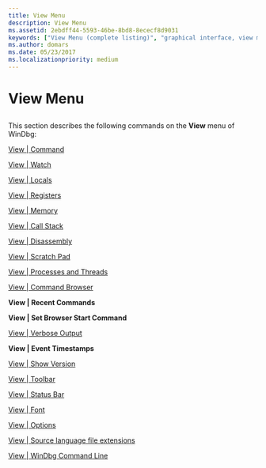 ```yaml
---
title: View Menu
description: View Menu
ms.assetid: 2ebdff44-5593-46be-8bd8-8ececf8d9031
keywords: ["View Menu (complete listing)", "graphical interface, view menu"]
ms.author: domars
ms.date: 05/23/2017
ms.localizationpriority: medium
---
```


# View Menu


## <span id="ddk_view_menu_dbg"></span><span id="DDK_VIEW_MENU_DBG"></span>


This section describes the following commands on the **View** menu of WinDbg:

[View | Command](view---command.md)

[View | Watch](view---watch.md)

[View | Locals](view---locals.md)

[View | Registers](view---registers.md)

[View | Memory](view---memory.md)

[View | Call Stack](view---call-stack.md)

[View | Disassembly](view---disassembly.md)

[View | Scratch Pad](view---scratch-pad.md)

[View | Processes and Threads](view---processes-and-threads.md)

[View | Command Browser](view---command-browser.md)

**View | Recent Commands**

**View | Set Browser Start Command**

[View | Verbose Output](view---verbose-output.md)

**View | Event Timestamps**

[View | Show Version](view---show-version.md)

[View | Toolbar](view---toolbar.md)

[View | Status Bar](view---status-bar.md)

[View | Font](view---font.md)

[View | Options](view---options.md)

[View | Source language file extensions](view---source-language-file-extensions.md)

[View | WinDbg Command Line](view---windbg-command-line.md)

 

 





